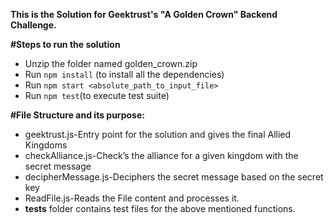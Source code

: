 **This is the Solution for Geektrust's "A Golden Crown" Backend Challenge.**

**#Steps to run the solution**
 - Unzip the folder named golden_crown.zip
  - Run `npm install` (to install all the dependencies)
  - Run `npm start <absolute_path_to_input_file>`
  - Run `npm test`(to execute test suite)
  
**#File Structure and its purpose:**
  - geektrust.js-Entry point for the solution and gives the final Allied Kingdoms
  - checkAlliance.js-Check’s the alliance for a given kingdom with the secret message
  - decipherMessage.js-Deciphers the secret message based on the secret key
  - ReadFile.js-Reads the File content and processes it.
  - __tests__ folder contains test files for the above mentioned functions.
